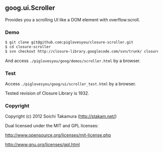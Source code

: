 ## goog.ui.Scroller
Provides you a scrolling UI like a DOM element with overflow:scroll.



### Demo
```bash
$ git clone git@github.com:piglovesyou/closure-scroller.git
$ cd closure-scroller
$ svn checkout http://closure-library.googlecode.com/svn/trunk/ closure-library-read-only
```

And access ```./piglovesyou/goog/demos/scroller.html``` by a browser.



### Test
Access ```./piglovesyou/goog/ui/scroller_test.html``` by a browser.

Tested revision of Closure Library is 1932.



### Copyright
Copyright (c) 2012 Soichi Takamura (http://stakam.net/)

Dual licensed under the MIT and GPL licenses:

http://www.opensource.org/licenses/mit-license.php

http://www.gnu.org/licenses/gpl.html
 
